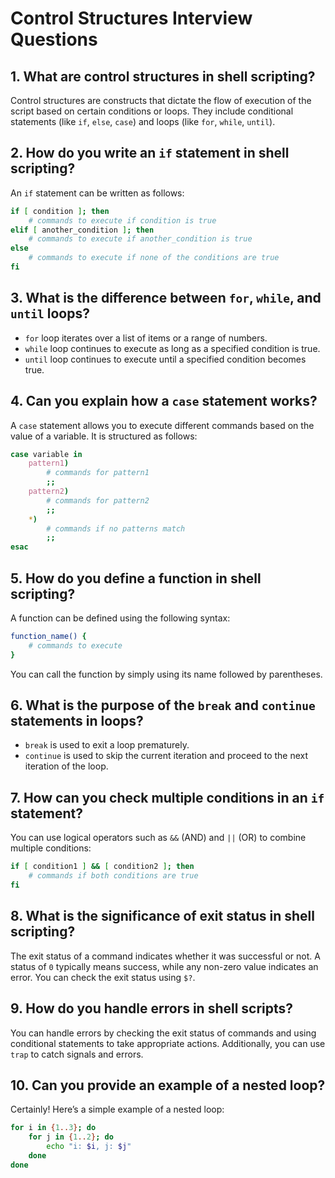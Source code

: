 # Control Structures Interview Questions

## 1. What are control structures in shell scripting?
Control structures are constructs that dictate the flow of execution of the script based on certain conditions or loops. They include conditional statements (like `if`, `else`, `case`) and loops (like `for`, `while`, `until`).

## 2. How do you write an `if` statement in shell scripting?
An `if` statement can be written as follows:
```bash
if [ condition ]; then
    # commands to execute if condition is true
elif [ another_condition ]; then
    # commands to execute if another_condition is true
else
    # commands to execute if none of the conditions are true
fi
```

## 3. What is the difference between `for`, `while`, and `until` loops?
- `for` loop iterates over a list of items or a range of numbers.
- `while` loop continues to execute as long as a specified condition is true.
- `until` loop continues to execute until a specified condition becomes true.

## 4. Can you explain how a `case` statement works?
A `case` statement allows you to execute different commands based on the value of a variable. It is structured as follows:
```bash
case variable in
    pattern1)
        # commands for pattern1
        ;;
    pattern2)
        # commands for pattern2
        ;;
    *)
        # commands if no patterns match
        ;;
esac
```

## 5. How do you define a function in shell scripting?
A function can be defined using the following syntax:
```bash
function_name() {
    # commands to execute
}
```
You can call the function by simply using its name followed by parentheses.

## 6. What is the purpose of the `break` and `continue` statements in loops?
- `break` is used to exit a loop prematurely.
- `continue` is used to skip the current iteration and proceed to the next iteration of the loop.

## 7. How can you check multiple conditions in an `if` statement?
You can use logical operators such as `&&` (AND) and `||` (OR) to combine multiple conditions:
```bash
if [ condition1 ] && [ condition2 ]; then
    # commands if both conditions are true
fi
```

## 8. What is the significance of exit status in shell scripting?
The exit status of a command indicates whether it was successful or not. A status of `0` typically means success, while any non-zero value indicates an error. You can check the exit status using `$?`.

## 9. How do you handle errors in shell scripts?
You can handle errors by checking the exit status of commands and using conditional statements to take appropriate actions. Additionally, you can use `trap` to catch signals and errors.

## 10. Can you provide an example of a nested loop?
Certainly! Here’s a simple example of a nested loop:
```bash
for i in {1..3}; do
    for j in {1..2}; do
        echo "i: $i, j: $j"
    done
done
```